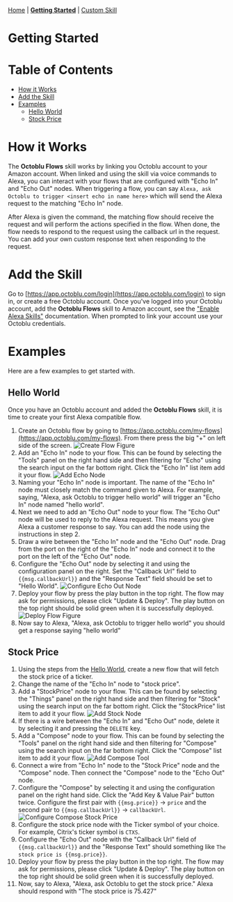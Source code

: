[Home](index.md) | **[Getting Started](getting-started.md)** | [Custom Skill](custom-skill.md)

# Getting Started

# Table of Contents

* [How it Works](#how-it-works)
* [Add the Skill](#add-the-skill)
* [Examples](#examples)
  * [Hello World](#hello-world)
  * [Stock Price](#stock-price)

# How it Works

The **Octoblu Flows** skill works by linking you Octoblu account to your Amazon account. When linked and using the skill via voice commands to Alexa, you can interact with your flows that are configured with "Echo In" and "Echo Out" nodes. When triggering a flow, you can say `Alexa, ask Octoblu to trigger <insert echo in name here>` which will send the Alexa request to the matching "Echo In" node.

After Alexa is given the command, the matching flow should receive the request and will perform the actions specified in the flow. When done, the flow needs to respond to the request using the callback url in the request. You can add your own custom response text when responding to the request.

# Add the Skill

Go to [https://app.octoblu.com/login](https://app.octoblu.com/login) to sign in, or create a free Octoblu account. Once you've logged into your Octoblu account, add the **Octoblu Flows** skill to Amazon account, see the ["Enable Alexa Skills"](https://www.amazon.com/gp/help/customer/display.html?nodeId=201848700) documentation. When prompted to link your account use your Octoblu credentials.

# Examples

Here are a few examples to get started with.

## Hello World

Once you have an Octoblu account and added the **Octoblu Flows** skill, it is time to create your first Alexa compatible flow.

1. Create an Octoblu flow by going to [https://app.octoblu.com/my-flows](https://app.octoblu.com/my-flows). From there press the big "+" on left side of the screen. ![Create Flow Figure](https://cdn.octoblu.com/alexa/how-to/create-flow-v2.png)
2. Add an "Echo In" node to your flow. This can be found by selecting the "Tools" panel on the right hand side and then filtering for "Echo" using the search input on the far bottom right. Click the "Echo In" list item add it your flow. ![Add Echo Node](https://cdn.octoblu.com/alexa/how-to/add-echo-node-v2.png)
3. Naming your "Echo In" node is important. The name of the "Echo In" node must closely match the command given to Alexa. For example, saying, "Alexa, ask Octoblu to trigger hello world" will trigger an "Echo In" node named "hello world".
4. Next we need to add an "Echo Out" node to your flow. The "Echo Out" node will be used to reply to the Alexa request. This means you give Alexa a customer response to say. You can add the node using the instructions in step 2.
5. Draw a wire between the "Echo In" node and the "Echo Out" node. Drag from the port on the right of the "Echo In" node and connect it to the port on the left of the "Echo Out" node.
6. Configure the "Echo Out" node by selecting it and using the configuration panel on the right. Set the "Callback Url" field to `{{msg.callbackUrl}}` and the "Response Text" field should be set to "Hello World". ![Configure Echo Out Node](https://cdn.octoblu.com/alexa/how-to/configure-echo-out-node-v2.png)
7. Deploy your flow by press the play button in the top right. The flow may ask for permissions, please click "Update & Deploy". The play button on the top right should be solid green when it is successfully deployed. ![Deploy Flow Figure](https://cdn.octoblu.com/alexa/how-to/deploy-flow-button-v2.png)
8. Now say to Alexa, "Alexa, ask Octoblu to trigger hello world" you should get a response saying "hello world"

## Stock Price

1. Using the steps from the [Hello World](#hello-world), create a new flow that will fetch the stock price of a ticker.
2. Change the name of the "Echo In" node to "stock price".
3. Add a "StockPrice" node to your flow. This can be found by selecting the "Things" panel on the right hand side and then filtering for "Stock" using the search input on the far bottom right. Click the "StockPrice" list item to add it your flow. ![Add Stock Node](https://cdn.octoblu.com/alexa/how-to/add-stock-node.png)
4. If there is a wire between the "Echo In" and "Echo Out" node, delete it by selecting it and pressing the `DELETE` key.
5. Add a "Compose" node to your flow. This can be found by selecting the "Tools" panel on the right hand side and then filtering for "Compose" using the search input on the far bottom right. Click the "Compose" list item to add it your flow. ![Add Compose Tool](https://cdn.octoblu.com/alexa/how-to/add-compose-tool.png)
6. Connect a wire from "Echo In" node to the "Stock Price" node and the "Compose" node. Then connect the "Compose" node to the "Echo Out" node.
7. Configure the "Compose" by selecting it and using the configuration panel on the right hand side. Click the "Add Key &  Value Pair" button twice. Configure the first pair with `{{msg.price}}` -> `price` and the second pair to `{{msg.callbackUrl}}` -> `callbackUrl`. ![Configure Compose Stock Price](https://cdn.octoblu.com/alexa/how-to/configure-compose-stock-price-v2.png)
8. Configure the stock price node with the Ticker symbol of your choice. For example, Citrix's ticker symbol is `CTXS`.
9. Configure the "Echo Out" node with the "Callback Url" field of `{{msg.callbackUrl}}` and the "Response Text" should something like `The stock price is {{msg.price}}`.
10. Deploy your flow by press the play button in the top right. The flow may ask for permissions, please click "Update & Deploy". The play button on the top right should be solid green when it is successfully deployed.
11. Now, say to Alexa, "Alexa, ask Octoblu to get the stock price." Alexa should respond with "The stock price is 75.427"

